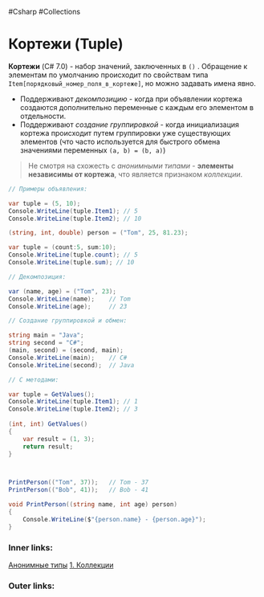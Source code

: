 #Csharp #Collections

# Кортежи (Tuple)

**Кортежи** (C# 7.0) - набор значений, заключенных в `()` .
Обращение к элементам по умолчанию происходит по свойствам типа `Item[порядковый_номер_поля_в_кортеже]`, но можно задавать имена явно.
- Поддерживают *декомпозицию* - когда при объявлении кортежа создаются дополнительно переменные с каждым его элементом в отдельности.
- Поддерживают *создание группировкой* - когда инициализация кортежа происходит путем группировки уже существующих элементов (что часто используется для быстрого обмена значениями переменных `(a, b) = (b, a)`)

> Не смотря на схожесть с *анонимными типами* - **элементы независимы от кортежа**, что является признаком *коллекции*.

```csharp
// Примеры объявления:

var tuple = (5, 10);
Console.WriteLine(tuple.Item1); // 5
Console.WriteLine(tuple.Item2); // 10

(string, int, double) person = ("Tom", 25, 81.23);

var tuple = (count:5, sum:10);
Console.WriteLine(tuple.count); // 5
Console.WriteLine(tuple.sum); // 10

// Декомпозиция:

var (name, age) = ("Tom", 23);
Console.WriteLine(name);    // Tom
Console.WriteLine(age);     // 23

// Создание группировкой и обмен:

string main = "Java";
string second = "C#";
(main, second) = (second, main);
Console.WriteLine(main);    // C#
Console.WriteLine(second);  // Java

// С методами:

var tuple = GetValues();
Console.WriteLine(tuple.Item1); // 1
Console.WriteLine(tuple.Item2); // 3
 
(int, int) GetValues()
{
    var result = (1, 3);
    return result;
}



PrintPerson(("Tom", 37));   // Tom - 37
PrintPerson(("Bob", 41));   // Bob - 41

void PrintPerson((string name, int age) person)
{
    Console.WriteLine($"{person.name} - {person.age}");
}

```


### Inner links:
[Анонимные типы](1.%20Languages/C-sharp/0.%20Введение/_Особые%20типы/Анонимные%20типы.md)
[1. Коллекции](1.%20Languages/C-sharp/0.%20Введение/3.%20Коллекции/1.%20Коллекции.md)

### Outer links:
